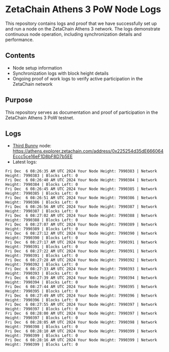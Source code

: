 # ZetaChain Athens 3 PoW Node Logs
This repository contains logs and proof that we have successfully set up and run a node on the ZetaChain Athens 3 network. The logs demonstrate continuous node operation, including synchronization details and performance.

## Contents
- Node setup information
- Synchronization logs with block height details
- Ongoing proof of work logs to verify active participation in the ZetaChain network

## Purpose
This repository serves as documentation and proof of participation in the ZetaChain Athens 3 PoW testnet.

## Logs

- [Third Bunny](https://thirdbunny.xyz/) node: https://athens.explorer.zetachain.com/address/0x225254d35dE666064Eccc5ce16eF1D8bF8D7b5EE
- Latest logs:
```
Fri Dec  6 08:26:35 AM UTC 2024 Your Node Height: 7990383 | Network Height: 7990383 | Blocks Left: 0
Fri Dec  6 08:26:40 AM UTC 2024 Your Node Height: 7990384 | Network Height: 7990384 | Blocks Left: 0
Fri Dec  6 08:26:45 AM UTC 2024 Your Node Height: 7990385 | Network Height: 7990385 | Blocks Left: 0
Fri Dec  6 08:26:51 AM UTC 2024 Your Node Height: 7990386 | Network Height: 7990386 | Blocks Left: 0
Fri Dec  6 08:26:56 AM UTC 2024 Your Node Height: 7990387 | Network Height: 7990387 | Blocks Left: 0
Fri Dec  6 08:27:02 AM UTC 2024 Your Node Height: 7990388 | Network Height: 7990388 | Blocks Left: 0
Fri Dec  6 08:27:07 AM UTC 2024 Your Node Height: 7990389 | Network Height: 7990389 | Blocks Left: 0
Fri Dec  6 08:27:12 AM UTC 2024 Your Node Height: 7990390 | Network Height: 7990390 | Blocks Left: 0
Fri Dec  6 08:27:17 AM UTC 2024 Your Node Height: 7990391 | Network Height: 7990391 | Blocks Left: 0
Fri Dec  6 08:27:22 AM UTC 2024 Your Node Height: 7990391 | Network Height: 7990391 | Blocks Left: 0
Fri Dec  6 08:27:28 AM UTC 2024 Your Node Height: 7990392 | Network Height: 7990392 | Blocks Left: 0
Fri Dec  6 08:27:33 AM UTC 2024 Your Node Height: 7990393 | Network Height: 7990393 | Blocks Left: 0
Fri Dec  6 08:27:39 AM UTC 2024 Your Node Height: 7990394 | Network Height: 7990394 | Blocks Left: 0
Fri Dec  6 08:27:44 AM UTC 2024 Your Node Height: 7990395 | Network Height: 7990395 | Blocks Left: 0
Fri Dec  6 08:27:49 AM UTC 2024 Your Node Height: 7990396 | Network Height: 7990396 | Blocks Left: 0
Fri Dec  6 08:27:55 AM UTC 2024 Your Node Height: 7990397 | Network Height: 7990397 | Blocks Left: 0
Fri Dec  6 08:28:00 AM UTC 2024 Your Node Height: 7990397 | Network Height: 7990397 | Blocks Left: 0
Fri Dec  6 08:28:05 AM UTC 2024 Your Node Height: 7990398 | Network Height: 7990398 | Blocks Left: 0
Fri Dec  6 08:28:10 AM UTC 2024 Your Node Height: 7990399 | Network Height: 7990399 | Blocks Left: 0
Fri Dec  6 08:28:16 AM UTC 2024 Your Node Height: 7990399 | Network Height: 7990399 | Blocks Left: 0
```
